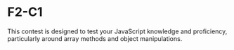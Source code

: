 # F2-C1

This contest is designed to test your JavaScript knowledge and proficiency, particularly around array methods and object manipulations.
